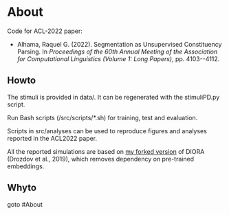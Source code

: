 # About

Code for ACL-2022 paper:

- Alhama, Raquel G. (2022). Segmentation as Unsupervised Constituency Parsing. 
In *Proceedings of the 60th Annual Meeting of the Association for Computational Linguistics (Volume 1: Long Papers)*, pp. 4103--4112.




## Howto

The stimuli is provided in data/. It can be regenerated with the stimuliPD.py script. 

Run Bash scripts (/src/scripts/*.sh) for training, test and evaluation. 

Scripts in src/analyses can be used to reproduce figures and analyses reported in the ACL2022 paper.

All the reported simulations are based on [my forked version](https://github.com/rgalhama/diora) of DIORA (Drozdov et al., 2019), which removes dependency on pre-trained embeddings.




## Whyto

goto #About
